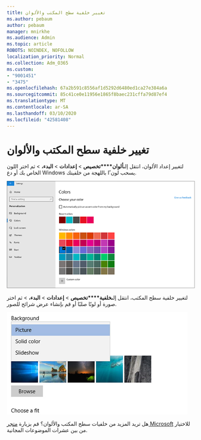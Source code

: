 ```yaml
---
title: تغيير خلفية سطح المكتب والألوان
ms.author: pebaum
author: pebaum
manager: mnirkhe
ms.audience: Admin
ms.topic: article
ROBOTS: NOINDEX, NOFOLLOW
localization_priority: Normal
ms.collection: Adm_O365
ms.custom:
- "9001451"
- "3475"
ms.openlocfilehash: 67a2b591c8556af1d5292d6480ed1ca27e384a6a
ms.sourcegitcommit: 85c41ce0e11956e1865f8baec231cffa79d87ef4
ms.translationtype: MT
ms.contentlocale: ar-SA
ms.lasthandoff: 03/10/2020
ms.locfileid: "42581408"
---
```

# <a name="change-your-desktop-background-and-colors"></a>تغيير خلفية سطح المكتب والألوان

لتغيير إعداد الألوان، انتقل إلى**ألوان****تخصيص** > **إعدادات** >  **البدء،** > ثم اختر اللون الخاص بك أو دع Windows يسحب لون ًا باللهجة من خلفيتك.

![تخصيص الألوان الخاصة بك في Windows.](media/windows-personalization-colors.png)

لتغيير خلفية سطح المكتب، انتقل إلى**خلفية****تخصيص** > **إعدادات** >  **البدء،** > ثم اختر صورة أو لونًا صلبًا أو قم بإنشاء عرض شرائح للصور. 

![تغيير خلفية سطح مكتب Windows.](media/windows-desktop-background.png)

هل تريد المزيد من خلفيات سطح المكتب والألوان؟ قم بزيارة [متجر Microsoft](https://www.microsoft.com/store/collections/windowsthemes) للاختيار من بين عشرات الموضوعات المجانية.

